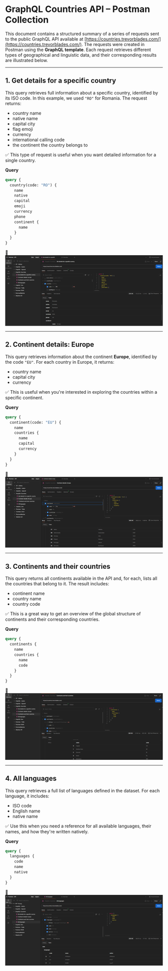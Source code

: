 # GraphQL Countries API – Postman Collection

This document contains a structured summary of a series of requests sent to the public GraphQL API available at [https://countries.trevorblades.com/](https://countries.trevorblades.com/). The requests were created in Postman using the **GraphQL template**. Each request retrieves different types of geographical and linguistic data, and their corresponding results are illustrated below.

---

## 1. Get details for a specific country

This query retrieves full information about a specific country, identified by its ISO code. In this example, we used `"RO"` for Romania. The request returns:
- country name
- native name
- capital city
- flag emoji
- currency
- international calling code
- the continent the country belongs to

✅ This type of request is useful when you want detailed information for a single country.

**Query**
```graphql
query {
  country(code: "RO") {
    name
    native
    capital
    emoji
    currency
    phone
    continent {
      name
    }
  }
}
```

📸 ![Get details for a specific country](./Romania.png)

---

## 2. Continent details: Europe

This query retrieves information about the continent **Europe**, identified by the code `"EU"`. For each country in Europe, it returns:
- country name
- capital city
- currency

✅ This is useful when you're interested in exploring the countries within a specific continent.

**Query**
```graphql
query {
  continent(code: "EU") {
    name
    countries {
      name
      capital
      currency
    }
  }
}
```

📸 ![Continent details: Europe](./Europe.png)

---

## 3. Continents and their countries

This query returns all continents available in the API and, for each, lists all the countries that belong to it. The result includes:
- continent name
- country name
- country code

✅ This is a great way to get an overview of the global structure of continents and their corresponding countries.

**Query**
```graphql
query {
  continents {
    name
    countries {
      name
      code
    }
  }
}
```

📸 ![Continents and their countries](./ContinentsAndCountries.png)

---

## 4. All languages

This query retrieves a full list of languages defined in the dataset. For each language, it includes:
- ISO code
- English name
- native name

✅ Use this when you need a reference for all available languages, their names, and how they're written natively.

**Query**
```graphql
query {
  languages {
    code
    name
    native
  }
}
```

📸 ![All languages](./AllLanguages.png)